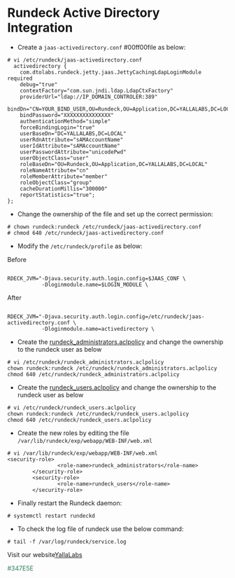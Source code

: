 # Rundeck Active Directory Integration



- Create a <code>jaas-activedirectory.conf</code> #00ff00file as below:
```
# vi /etc/rundeck/jaas-activedirectory.conf
  activedirectory {
    com.dtolabs.rundeck.jetty.jaas.JettyCachingLdapLoginModule required
    debug="true"
    contextFactory="com.sun.jndi.ldap.LdapCtxFactory"
    providerUrl="ldap://IP_DOMAIN_CONTROLER:389"
    bindDn="CN=YOUR_BIND_USER,OU=Rundeck,OU=Application,DC=YALLALABS,DC=LOCAL"
    bindPassword="XXXXXXXXXXXXXXX"
    authenticationMethod="simple"
    forceBindingLogin="true"
    userBaseDn="DC=YALLALABS,DC=LOCAL"
    userRdnAttribute="sAMAccountName"
    userIdAttribute="sAMAccountName"
    userPasswordAttribute="unicodePwd"
    userObjectClass="user"
    roleBaseDn="OU=Rundeck,OU=Application,DC=YALLALABS,DC=LOCAL"
    roleNameAttribute="cn"
    roleMemberAttribute="member"
    roleObjectClass="group"
    cacheDurationMillis="300000"
    reportStatistics="true";
};
```

- Change the ownership of the file and set up the correct permission:
```
# chown rundeck:rundeck /etc/rundeck/jaas-activedirectory.conf
# chmod 640 /etc/rundeck/jaas-activedirectory.conf
```

- Modify the <code>/etc/rundeck/profile</code> as below:

Before
```

RDECK_JVM="-Djava.security.auth.login.config=$JAAS_CONF \
           -Dloginmodule.name=$LOGIN_MODULE \

```
After
```

RDECK_JVM="-Djava.security.auth.login.config=/etc/rundeck/jaas-activedirectory.conf \
           -Dloginmodule.name=activedirectory \

```

- Create the [rundeck_administrators.aclpolicy](https://github.com/faudeltn/Rundeck/blob/master/rundeck_administrators.aclpolicy/) and change the ownership to the rundeck user as below
```
# vi /etc/rundeck/rundeck_administrators.aclpolicy
chown rundeck:rundeck /etc/rundeck/rundeck_administrators.aclpolicy
chmod 640 /etc/rundeck/rundeck_administrators.aclpolicy
```

- Create the [rundeck_users.aclpolicy](https://github.com/faudeltn/Rundeck/blob/master/rundeck_users.aclpolicy/) and change the ownership to the rundeck user as below
```
# vi /etc/rundeck/rundeck_users.aclpolicy
chown rundeck:rundeck /etc/rundeck/rundeck_users.aclpolicy
chmod 640 /etc/rundeck/rundeck_users.aclpolicy
```

- Create the new roles by editing the file <code>/var/lib/rundeck/exp/webapp/WEB-INF/web.xml</code>
```
# vi /var/lib/rundeck/exp/webapp/WEB-INF/web.xml
<security-role>
                <role-name>rundeck_administrators</role-name>
        </security-role>
        <security-role>
                <role-name>rundeck_users</role-name>
        </security-role>
```

- Finally restart the Rundeck daemon:
```
# systemctl restart rundeckd
```
- To check the log file of rundeck use the below command:
```
# tail -f /var/log/rundeck/service.log
```

Visit our website[YallaLabs](http://yallalabs.com/)

<p style="color: #347E5E">#347E5E</p>
